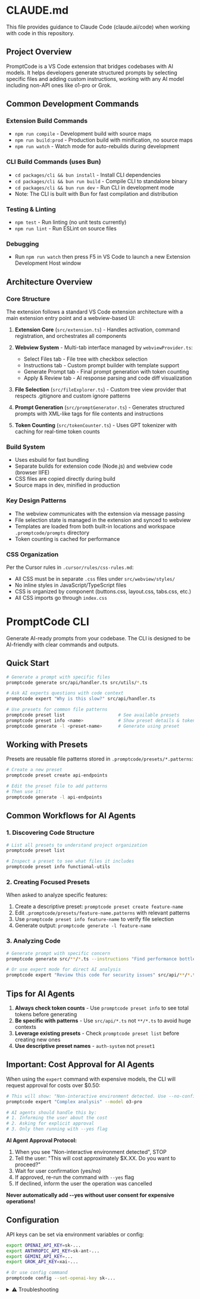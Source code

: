 # CLAUDE.md

This file provides guidance to Claude Code (claude.ai/code) when working with code in this repository.

## Project Overview

PromptCode is a VS Code extension that bridges codebases with AI models. It helps developers generate structured prompts by selecting specific files and adding custom instructions, working with any AI model including non-API ones like o1-pro or Grok.

## Common Development Commands

### Extension Build Commands
- `npm run compile` - Development build with source maps
- `npm run build:prod` - Production build with minification, no source maps
- `npm run watch` - Watch mode for auto-rebuilds during development

### CLI Build Commands (uses Bun)
- `cd packages/cli && bun install` - Install CLI dependencies
- `cd packages/cli && bun run build` - Compile CLI to standalone binary
- `cd packages/cli && bun run dev` - Run CLI in development mode
- Note: The CLI is built with Bun for fast compilation and distribution

### Testing & Linting
- `npm test` - Run linting (no unit tests currently)
- `npm run lint` - Run ESLint on source files

### Debugging
- Run `npm run watch` then press F5 in VS Code to launch a new Extension Development Host window

## Architecture Overview

### Core Structure
The extension follows a standard VS Code extension architecture with a main extension entry point and a webview-based UI:

1. **Extension Core** (`src/extension.ts`) - Handles activation, command registration, and orchestrates all components

2. **Webview System** - Multi-tab interface managed by `webviewProvider.ts`:
   - Select Files tab - File tree with checkbox selection
   - Instructions tab - Custom prompt builder with template support  
   - Generate Prompt tab - Final prompt generation with token counting
   - Apply & Review tab - AI response parsing and code diff visualization

3. **File Selection** (`src/fileExplorer.ts`) - Custom tree view provider that respects .gitignore and custom ignore patterns

4. **Prompt Generation** (`src/promptGenerator.ts`) - Generates structured prompts with XML-like tags for file contents and instructions

5. **Token Counting** (`src/tokenCounter.ts`) - Uses GPT tokenizer with caching for real-time token counts

### Build System
- Uses esbuild for fast bundling
- Separate builds for extension code (Node.js) and webview code (browser IIFE)
- CSS files are copied directly during build
- Source maps in dev, minified in production

### Key Design Patterns
- The webview communicates with the extension via message passing
- File selection state is managed in the extension and synced to webview
- Templates are loaded from both built-in locations and workspace `.promptcode/prompts` directory
- Token counting is cached for performance

### CSS Organization
Per the Cursor rules in `.cursor/rules/css-rules.md`:
- All CSS must be in separate `.css` files under `src/webview/styles/`
- No inline styles in JavaScript/TypeScript files
- CSS is organized by component (buttons.css, layout.css, tabs.css, etc.)
- All CSS imports go through `index.css`

<!-- PROMPTCODE-CLI-START -->
# PromptCode CLI

Generate AI-ready prompts from your codebase. The CLI is designed to be AI-friendly with clear commands and outputs.

## Quick Start

```bash
# Generate a prompt with specific files
promptcode generate src/api/handler.ts src/utils/*.ts

# Ask AI experts questions with code context
promptcode expert "Why is this slow?" src/api/handler.ts

# Use presets for common file patterns
promptcode preset list                    # See available presets
promptcode preset info <name>             # Show preset details & token count
promptcode generate -l <preset-name>      # Generate using preset
```

## Working with Presets

Presets are reusable file patterns stored in `.promptcode/presets/*.patterns`:

```bash
# Create a new preset
promptcode preset create api-endpoints

# Edit the preset file to add patterns
# Then use it:
promptcode generate -l api-endpoints
```

## Common Workflows for AI Agents

### 1. Discovering Code Structure
```bash
# List all presets to understand project organization
promptcode preset list

# Inspect a preset to see what files it includes
promptcode preset info functional-utils
```

### 2. Creating Focused Presets
When asked to analyze specific features:
1. Create a descriptive preset: `promptcode preset create feature-name`
2. Edit `.promptcode/presets/feature-name.patterns` with relevant patterns
3. Use `promptcode preset info feature-name` to verify file selection
4. Generate output: `promptcode generate -l feature-name`

### 3. Analyzing Code
```bash
# Generate prompt with specific concern
promptcode generate src/**/*.ts --instructions "Find performance bottlenecks"

# Or use expert mode for direct AI analysis
promptcode expert "Review this code for security issues" src/api/**/*.ts
```

## Tips for AI Agents

1. **Always check token counts** - Use `promptcode preset info` to see total tokens before generating
2. **Be specific with patterns** - Use `src/api/*.ts` not `**/*.ts` to avoid huge contexts
3. **Leverage existing presets** - Check `promptcode preset list` before creating new ones
4. **Use descriptive preset names** - `auth-system` not `preset1`

## Important: Cost Approval for AI Agents

When using the `expert` command with expensive models, the CLI will request approval for costs over $0.50:

```bash
# This will show: "Non-interactive environment detected. Use --no-confirm or --yes"
promptcode expert "Complex analysis" --model o3-pro

# AI agents should handle this by:
# 1. Informing the user about the cost
# 2. Asking for explicit approval
# 3. Only then running with --yes flag
```

**AI Agent Approval Protocol:**
1. When you see "Non-interactive environment detected", STOP
2. Tell the user: "This will cost approximately $X.XX. Do you want to proceed?"
3. Wait for user confirmation (yes/no)
4. If approved, re-run the command with `--yes` flag
5. If declined, inform the user the operation was cancelled

**Never automatically add --yes without user consent for expensive operations!**

## Configuration

API keys can be set via environment variables or config:
```bash
export OPENAI_API_KEY=sk-...
export ANTHROPIC_API_KEY=sk-ant-...
export GEMINI_API_KEY=...
export GROK_API_KEY=xai-...

# Or use config command
promptcode config --set-openai-key sk-...
```

<details>
<summary>⚠️ Troubleshooting</summary>

• **Command not found** – The CLI auto-installs to `~/.local/bin`. Ensure it's in PATH  
• **Missing API key** – Set via environment variable or `promptcode config`  
• **Context too large** – Use more specific file patterns or create focused presets
• **Preset not found** – Check `.promptcode/presets/` directory exists
</details>
<!-- PROMPTCODE-CLI-END -->